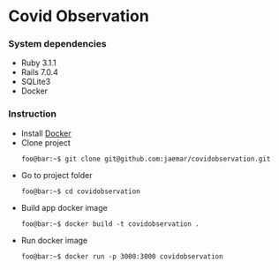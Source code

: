 # Covid Observation

### System dependencies
- Ruby 3.1.1
- Rails 7.0.4
- SQLite3
- Docker

### Instruction
- Install [Docker](https://www.docker.com/)
- Clone project
    ```console
    foo@bar:~$ git clone git@github.com:jaemar/covidobservation.git 
    ```
- Go to project folder
    ```console
    foo@bar:~$ cd covidobservation
    ```
- Build app docker image
    ```console
    foo@bar:~$ docker build -t covidobservation .
    ```
- Run docker image
    ```console
    foo@bar:~$ docker run -p 3000:3000 covidobservation
    ```
